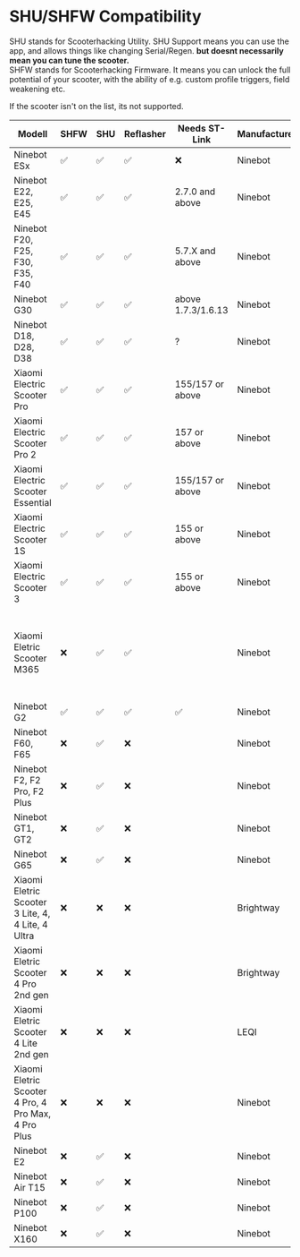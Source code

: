 # SHU/SHFW Compatibility

SHU stands for Scooterhacking Utility. SHU Support means you can use the app, and allows things like changing Serial/Regen. **but doesnt necessarily mean you can tune the scooter.**  
SHFW stands for Scooterhacking Firmware. It means you can unlock the full potential of your scooter, with the ability of e.g. custom profile triggers, field weakening etc.  
  
If the scooter isn't on the list, its not supported. 


| Modell                                                            | SHFW | SHU | Reflasher | Needs ST-Link          | Manufacturer | Notes                                  |
|-------------------------------------------------------------------|-----|-------|------------|------------------------|--------------|----------------------------------------|
| Ninebot ESx                                                       |  ✅  |   ✅  |     ✅     |            ❌          | Ninebot      |                                        |
| Ninebot E22, E25, E45                                             |  ✅  |   ✅  |     ✅     |     2.7.0 and above    | Ninebot      |                                        |
| Ninebot F20, F25,  F30, F35, F40                                  |  ✅  |   ✅  |     ✅     |     5.7.X and above    | Ninebot      |                                        |
| Ninebot G30                                                       |  ✅  |   ✅  |     ✅     |    above 1.7.3/1.6.13  | Ninebot      |                                        |
| Ninebot D18, D28, D38                                             |  ✅  |   ✅  |     ✅     |            ?           | Ninebot      |                                        |
| Xiaomi Electric Scooter Pro                                       |  ✅  |   ✅  |     ✅     |    155/157 or above    | Ninebot      |                                        |
| Xiaomi Electric Scooter Pro 2                                     |  ✅  |   ✅  |     ✅     |        157 or above    | Ninebot      |                                        |
| Xiaomi Electric Scooter Essential                                 |  ✅  |   ✅  |     ✅     |    155/157 or above    | Ninebot      |                                        |
| Xiaomi Electric Scooter 1S                                        |  ✅  |   ✅  |     ✅     |        155 or above    | Ninebot      |                                        |
| Xiaomi Electric Scooter 3                                         |  ✅  |   ✅  |     ✅     |     155 or above       | Ninebot      |                                        |
| Xiaomi Eletric Scooter M365                                       |  ❌  |   ✅  |      ✅    |                        | Ninebot      | Needs Pro2 dash (any non 4 dot) for SHFW, or flash M356-ProBle.zip. |
| Ninebot G2                                                        |  ✅  |   ✅  |     ✅     |            ✅          | Ninebot      |                                        |
| Ninebot F60, F65                                                  |  ❌  |   ✅  |     ❌     |                        | Ninebot      |                                        |
| Ninebot F2, F2 Pro, F2 Plus                                       |  ❌  |   ✅  |     ❌     |                        | Ninebot      | ST-Link Guide [here](f2.md). |
| Ninebot GT1, GT2                                                  |  ❌  |   ✅  |     ❌     |                        | Ninebot      |                                        |
| Ninebot G65                                                       |  ❌  |   ✅  |     ❌     |                        | Ninebot      |                                        |
| Xiaomi Eletric Scooter 3 Lite, 4,  4 Lite, 4 Ultra                |  ❌  |   ❌  |     ❌     |                        | Brightway    | No SHFW Support planned. Check [this](https://github.com/dnandha/stlink-lks32/) for basic CFW. |
| Xiaomi Eletric Scooter 4 Pro 2nd gen                              |  ❌  |   ❌  |     ❌     |                        | Brightway    | No SHFW Support planned.                |
| Xiaomi Eletric Scooter  4 Lite 2nd gen                            |  ❌  |   ❌  |     ❌     |                        | LEQI         | No SHFW Support planned.                |
| Xiaomi Eletric Scooter 4 Pro, 4 Pro Max, 4 Pro Plus               |  ❌  |   ❌  |     ❌     |                        | Ninebot      | Check [NGFW](https://nextgenfw.pythonanywhere.com/) for Pro 4 CFW Patcher. Base DRV [here](https://mi-fw-info.streamlit.app/). |
| Ninebot E2                                                        |  ❌  |   ✅  |     ❌     |                        | Ninebot      |                                        |
| Ninebot Air T15                                                   |  ❌  |   ✅  |     ❌     |                        | Ninebot      |                                        |
| Ninebot P100                                                      |  ❌  |   ✅  |     ❌     |                        | Ninebot      |                                        |
| Ninebot X160                                                      |  ❌  |   ✅  |     ❌     |                        | Ninebot      |                                        |


